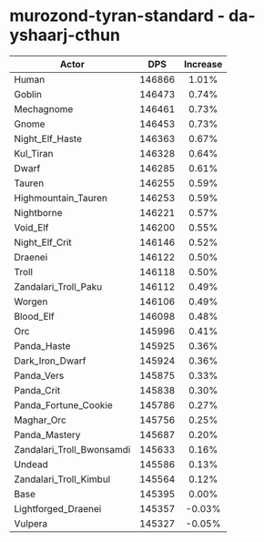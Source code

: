# murozond-tyran-standard - da-yshaarj-cthun
| Actor | DPS | Increase |
|---|:---:|:---:|
|Human|146866|1.01%|
|Goblin|146473|0.74%|
|Mechagnome|146461|0.73%|
|Gnome|146453|0.73%|
|Night_Elf_Haste|146363|0.67%|
|Kul_Tiran|146328|0.64%|
|Dwarf|146285|0.61%|
|Tauren|146255|0.59%|
|Highmountain_Tauren|146253|0.59%|
|Nightborne|146221|0.57%|
|Void_Elf|146200|0.55%|
|Night_Elf_Crit|146146|0.52%|
|Draenei|146122|0.50%|
|Troll|146118|0.50%|
|Zandalari_Troll_Paku|146112|0.49%|
|Worgen|146106|0.49%|
|Blood_Elf|146098|0.48%|
|Orc|145996|0.41%|
|Panda_Haste|145925|0.36%|
|Dark_Iron_Dwarf|145924|0.36%|
|Panda_Vers|145875|0.33%|
|Panda_Crit|145838|0.30%|
|Panda_Fortune_Cookie|145786|0.27%|
|Maghar_Orc|145756|0.25%|
|Panda_Mastery|145687|0.20%|
|Zandalari_Troll_Bwonsamdi|145633|0.16%|
|Undead|145586|0.13%|
|Zandalari_Troll_Kimbul|145564|0.12%|
|Base|145395|0.00%|
|Lightforged_Draenei|145357|-0.03%|
|Vulpera|145327|-0.05%|
